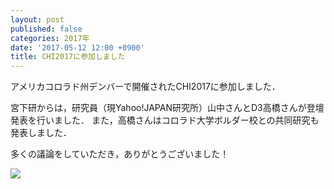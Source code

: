 ```yaml
---
layout: post
published: false
categories: 2017年
date: '2017-05-12 12:00 +0900'
title: CHI2017に参加しました
---
```

アメリカコロラド州デンバーで開催されたCHI2017に参加しました．

宮下研からは，研究員（現Yahoo!JAPAN研究所）山中さんとD3高橋さんが登壇発表を行いました．
また，高橋さんはコロラド大学ボルダー校との共同研究も発表しました．

多くの議論をしていただき，ありがとうございました！

![]({{site.baseurl}}/https://lh3.googleusercontent.com/Kl12sUvVYebvpA9c3vJv62XQkw4I1LYhs5unfyvN8NnXyY8gfbcTiLe0l5UFmfn2jlesqtL4h4OhqYsl7f4FZX0mh4T8gW6ZxnwQWBLgxLvENcScFQm0T-3AEWKxmq6jPH9oq0YHgh3VAaNKbXAxo0JzdsYDpRKmujRPwSHcMQCvrsOWzespq4ECF8pFe55afif5L-a7KS2k9vs-_RZ0ADknDMpZ0qMJvJ9UkILsqXLr4ygV18Uz9Y0_harLFTHnEU2EzVjxOlHaL3_dVe2lNumpJEI6ynnyyR5R9YtlzDfGzi04UobYwgKYyasZAr4xs_yDnfITs6dmeI9EyhpLJU9Bt2boxlmTXEUqEGay224DplrbHDnQRnjGQgIpJma9V8WB8jg1EejwD9Qw52-KHd3ITGArqyQR1LoBSCXAzr6JnIaOY4ru1twwOxB-VPpQpCc84-QuwZvh2KsvYKnpWrQmjEnXAPrsVCusUjeS0ye5lNPSI99QTnkoNxREoN48vYptouKxEJuuoyxlbnX2yGwkmUhvIPxXszkGVslevfukAoxD8HDitgrPLS2IXm-Kr6rWkYiTc6t5l-vS67NtXrMep_AdI7z7frRFk4UVGmN1WY8HchdXIVw8I-VTSK_au6ILY1bhiAjGRKwKVJCd9THhKjfZrNxJ9v3T20YAXgI=w897-h673-no)


